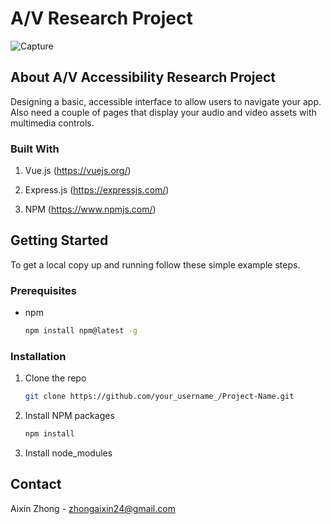 # A/V Research Project
![Capture](https://user-images.githubusercontent.com/90532540/229325458-2bb97d1e-d573-4749-9e05-3783a921645b.PNG)


## About A/V Accessibility Research Project

Designing a basic, accessible interface to allow users to navigate your app. Also need a couple of pages that display your audio and video assets with multimedia
controls.

### Built With

1. Vue.js (https://vuejs.org/)

2. Express.js (https://expressjs.com/)

3. NPM (https://www.npmjs.com/)



## Getting Started

To get a local copy up and running follow these simple example steps.

### Prerequisites

* npm
  ```sh
  npm install npm@latest -g
  ```

### Installation

1. Clone the repo
   ```sh
   git clone https://github.com/your_username_/Project-Name.git
   ```
2. Install NPM packages
   ```sh
   npm install
   ```
3. Install node_modules


## Contact

Aixin Zhong - zhongaixin24@gmail.com

